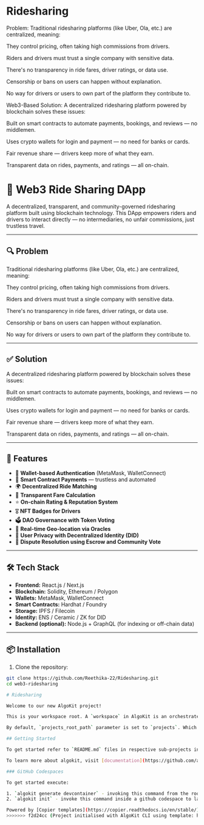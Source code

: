 # Ridesharing
 Problem:
Traditional ridesharing platforms (like Uber, Ola, etc.) are centralized, meaning:

They control pricing, often taking high commissions from drivers.

Riders and drivers must trust a single company with sensitive data.

There's no transparency in ride fares, driver ratings, or data use.

Censorship or bans on users can happen without explanation.

No way for drivers or users to own part of the platform they contribute to.

Web3-Based Solution:
A decentralized ridesharing platform powered by blockchain solves these issues:

Built on smart contracts to automate payments, bookings, and reviews — no middlemen.

Uses crypto wallets for login and payment — no need for banks or cards.

Fair revenue share — drivers keep more of what they earn.

Transparent data on rides, payments, and ratings — all on-chain.

# 🚗 Web3 Ride Sharing DApp

A decentralized, transparent, and community-governed ridesharing platform built using blockchain technology. This DApp empowers riders and drivers to interact directly — no intermediaries, no unfair commissions, just trustless travel.

---

## 🔍 Problem

Traditional ridesharing platforms (like Uber, Ola, etc.) are centralized, meaning:

They control pricing, often taking high commissions from drivers.

Riders and drivers must trust a single company with sensitive data.

There's no transparency in ride fares, driver ratings, or data use.

Censorship or bans on users can happen without explanation.

No way for drivers or users to own part of the platform they contribute to.

---

## ✅ Solution

A decentralized ridesharing platform powered by blockchain solves these issues:

Built on smart contracts to automate payments, bookings, and reviews — no middlemen.

Uses crypto wallets for login and payment — no need for banks or cards.

Fair revenue share — drivers keep more of what they earn.

Transparent data on rides, payments, and ratings — all on-chain.


---

## 🚀 Features

- 🔐 **Wallet-based Authentication** (MetaMask, WalletConnect)
- 💸 **Smart Contract Payments** — trustless and automated
- 🌍 **Decentralized Ride Matching**
- 🧾 **Transparent Fare Calculation**
- ⭐ **On-chain Rating & Reputation System**
- 🎖️ **NFT Badges for Drivers**
- 🗳️ **DAO Governance with Token Voting**
- 📍 **Real-time Geo-location via Oracles**
- 🔐 **User Privacy with Decentralized Identity (DID)**
- 🤝 **Dispute Resolution using Escrow and Community Vote**

---

## 🛠️ Tech Stack

- **Frontend:** React.js / Next.js
- **Blockchain:** Solidity, Ethereum / Polygon
- **Wallets:** MetaMask, WalletConnect
- **Smart Contracts:** Hardhat / Foundry
- **Storage:** IPFS / Filecoin
- **Identity:** ENS / Ceramic / ZK for DID
- **Backend (optional):** Node.js + GraphQL (for indexing or off-chain data)

---

## 📦 Installation

1. Clone the repository:

```bash
git clone https://github.com/Reethika-22/Ridesharing.git
cd web3-ridesharing

# Ridesharing

Welcome to our new AlgoKit project!

This is your workspace root. A `workspace` in AlgoKit is an orchestrated collection of standalone projects (backends, smart contracts, frontend apps and etc).

By default, `projects_root_path` parameter is set to `projects`. Which instructs AlgoKit CLI to create a new directory under `projects` directory when new project is instantiated via `algokit init` at the root of the workspace.

## Getting Started

To get started refer to `README.md` files in respective sub-projects in the `projects` directory.

To learn more about algokit, visit [documentation](https://github.com/algorandfoundation/algokit-cli/blob/main/docs/algokit.md).

### GitHub Codespaces

To get started execute:

1. `algokit generate devcontainer` - invoking this command from the root of this repository will create a `devcontainer.json` file with all the configuration needed to run this project in a GitHub codespace. [Run the repository inside a codespace](https://docs.github.com/en/codespaces/getting-started/quickstart) to get started.
2. `algokit init` - invoke this command inside a github codespace to launch an interactive wizard to guide you through the process of creating a new AlgoKit project

Powered by [Copier templates](https://copier.readthedocs.io/en/stable/).
>>>>>>> f2d24cc (Project initialised with AlgoKit CLI using template: https://github.com/algorandfoundation/algokit-python-template.git)
